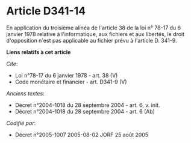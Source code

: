 # Article D341-14

En application du troisième alinéa de l'article 38 de la loi n° 78-17 du 6 janvier 1978 relative à l'informatique, aux
fichiers et aux libertés, le droit d'opposition n'est pas applicable au fichier prévu à l'article D. 341-9.

**Liens relatifs à cet article**

_Cite_:

  - Loi n°78-17 du 6 janvier 1978 - art. 38 (V)
  - Code monétaire et financier - art. D341-9 (V)

_Anciens textes_:

  - Décret n°2004-1018 du 28 septembre 2004 - art. 6, v. init.
  - Décret n°2004-1018 du 28 septembre 2004 - art. 6 (Ab)

_Codifié par_:

  - Décret n°2005-1007 2005-08-02 JORF 25 août 2005
